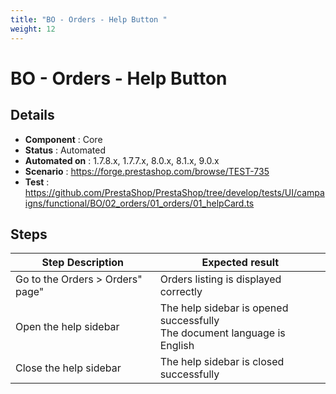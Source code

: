 ```yaml
---
title: "BO - Orders - Help Button "
weight: 12
---
```


# BO - Orders - Help Button 
## Details
* **Component** : Core
* **Status** : Automated
* **Automated on** : 1.7.8.x, 1.7.7.x, 8.0.x, 8.1.x, 9.0.x
* **Scenario** : https://forge.prestashop.com/browse/TEST-735
* **Test** : https://github.com/PrestaShop/PrestaShop/tree/develop/tests/UI/campaigns/functional/BO/02_orders/01_orders/01_helpCard.ts

## Steps
| Step Description | Expected result |
| ----- | ----- |
| Go to the Orders > Orders" page" | Orders listing is displayed correctly |
| Open the help sidebar | The help sidebar is opened successfully<br>The document language is English |
| Close the help sidebar | The help sidebar is closed successfully |